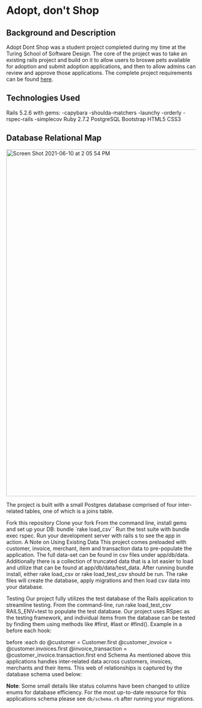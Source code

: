 # Adopt, don't Shop

## Background and Description
Adopt Dont Shop was a student project completed during my time at the Turing School of Software Design. The core of the project was to take an existing rails project and build on it to allow users to broswe pets available for adoption and submit adoption applications, and then to allow admins can review and approve those applications. The complete project requirements can be found [here](https://github.com/turingschool-examples/adopt_dont_shop).

## Technologies Used
Rails 5.2.6 with gems:
  -capybara
  -shoulda-matchers
  -launchy
  -orderly
  -rspec-rails
  -simplecov
Ruby 2.7.2
PostgreSQL
Bootstrap
HTML5
CSS3

## Database Relational Map
<img width="921" alt="Screen Shot 2021-06-10 at 2 05 54 PM" src="https://user-images.githubusercontent.com/76889420/121590150-35b29a80-c9f5-11eb-91f1-48cee06b3441.png">

The project is built with a small Postgres database comprised of four inter-related tables, one of which is a joins table.


Fork this repository
Clone your fork
From the command line, install gems and set up your DB:
bundle
`rake load_csv``
Run the test suite with bundle exec rspec.
Run your development server with rails s to see the app in action.
A Note on Using Existing Data
This project comes preloaded with customer, invoice, merchant, item and transaction data to pre-populate the application. The full data-set can be found in csv files under app/db/data. Additionally there is a collection of truncated data that is a lot easier to load and utilize that can be found at app/db/data/test_data. After running bundle install, either rake load_csv or rake load_test_csv should be run. The rake files will create the database, apply migrations and then load csv data into your database.

Testing
Our project fully utilizes the test database of the Rails application to streamline testing. From the command-line, run rake load_test_csv RAILS_ENV=test to populate the test database. Our project uses RSpec as the testing framework, and individual items from the database can be tested by finding them using methods like #first, #last or #find(). Example in a before each hook:

before :each do
  @customer = Customer.first
  @customer_invoice = @customer.invoices.first
  @invoice_transaction = @customer_invoice.transaction.first
end
Schema
As mentioned above this applications handles inter-related data across customers, invoices, merchants and their items. This web of relationships is captured by the database schema used below:



**Note**: Some small details like status columns have been changed to utilize enums for database efficiency. For the most up-to-date resource for this applications schema please see `db/schema.rb` after running your migrations.
